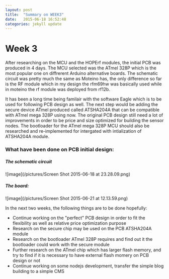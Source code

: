 ```yaml
---
layout: post
title:  "Summary on WEEK3"
date:   2015-06-18 16:52:48
categories: jekyll update
---
```

# Week 3
After researching on the MCU and the HOPErf modules, the initial PCB was produced in 4 days. The MCU selected was the ATmel 328P which is the most popular one on diffrerent Arduino alternative boards. The schematic circuit was pretty much the same as Moteino has, the only difference so far is the RF module which in my design the rfm69hw was basically used while in moteino the rf module was deployed from rf12b.


It has been a long time being familair with the software Eagle which is to be used for following PCB design as well. The next step would be adding the secure device ATmel produced called ATSHA204A that can be compatible with ATmel mega 328P using now. The original PCB design still need a lot of improvements in order to be price and size optimized for building the sensor nodes. The bootloader for the ATmel mega 328P MCU should also be researched and re-implemented for intergated with intialization of ATSHA204A module.

### What have been done on PCB initial design:
##### The schematic circuit


![image](/pictures/Screen Shot 2015-06-18 at 23.28.09.png)

##### The board:

![image](/pictures/Screen Shot 2015-06-21 at 12.13.59.png)

In the next two weeks, the following things are to be done hopefully:
* Continue working on the "perfect" PCB design in order to fit the flexibility as well as relative price optimization purpose
* Research on the secure chip may be used on the PCB ATSHA204A module
* Research on the bootloader ATmel 328P requires and find out it the bootloader could work with the secure module
* Further research on the ATmel chip which has larger flash memory, and try to find if it is necessary to have external flash momery on PCB design or not
* Continue working on some nodejs development, transfer the simple blog building to a simple CMS
